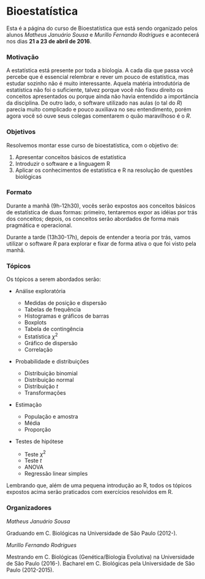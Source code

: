# Bioestatística

Esta é a página do curso de Bioestatística que está sendo organizado pelos alunos _Matheus Januário Sousa_ e _Murillo Fernando Rodrigues_ e acontecerá nos dias **21 a 23 de abril de 2016**.

### Motivação

A estatística está presente por toda a biologia. A cada dia que passa você percebe que é essencial relembrar e rever um pouco de estatística, mas estudar sozinho não é muito interessante. Aquela matéria introdutória de estatística não foi o suficiente, talvez porque você não fixou direito os conceitos apresentados ou porque ainda não havia entendido a importância da disciplina. De outro lado, o software utilizado nas aulas (o tal do _R_) parecia muito complicado e pouco auxiliava no seu entendimento, porém agora você só ouve seus colegas comentarem o quão maravilhoso é o _R_.

### Objetivos
Resolvemos montar esse curso de bioestatística, com o objetivo de:

1. Apresentar conceitos básicos de estatística
2. Introduzir o software e a linguagem R
3. Aplicar os conhecimentos de estatística e R na resolução de questões biológicas

### Formato
Durante a manhã (9h-12h30), vocês serão expostos aos conceitos básicos de estatística de duas formas: primeiro, tentaremos expor as idéias por trás dos conceitos; depois, os conceitos serão abordados de forma mais pragmática e operacional.

Durante a tarde (13h30-17h), depois de entender a teoria por trás, vamos utilizar o software _R_ para explorar e fixar de forma ativa o que foi visto pela manhã.

### Tópicos
Os tópicos a serem abordados serão:

* Análise exploratória
    * Medidas de posição e dispersão
    * Tabelas de frequência
    * Histogramas e gráficos de barras
    * Boxplots
    * Tabela de contingência
    * Estatística $\chi^2$
    * Gráfico de dispersão
    * Correlação

* Probabilidade e distribuições
    * Distribuição binomial
    * Distribuição normal
    * Distribuição _t_
    * Transformações

* Estimação
    * População e amostra
    * Média
    * Proporção
    
* Testes de hipótese
    * Teste $\chi^2$
    * Teste _t_
    * ANOVA
    * Regressão linear simples

Lembrando que, além de uma pequena introdução ao R, todos os tópicos expostos acima serão praticados com exercícios resolvidos em R.

### Organizadores
_Matheus Januário Sousa_

Graduando em C. Biológicas na Universidade de São Paulo (2012-).


_Murillo Fernando Rodrigues_

Mestrando em C. Biológicas (Genética/Biologia Evolutiva) na Universidade de São Paulo (2016-).
Bacharel em C. Biológicas pela Universidade de São Paulo (2012-2015).

